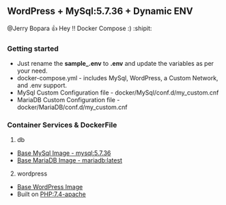 ## WordPress + MySql:5.7.36 + Dynamic ENV

@Jerry Bopara :+1: Hey !! Docker Compose :) :shipit:

<!--lint disable awesome-toc-->
### Getting started

- Just rename the **sample_.env** to **.env** and update the variables as per your need.
- docker-compose.yml - includes MySql, WordPress, a Custom Network, and .env support.
- MySql Custom Configuration file - docker/MySql/conf.d/my_custom.cnf 
- MariaDB Custom Configuration file - docker/MariaDB/conf.d/my_custom.cnf 

### Container Services & DockerFile 
 1. db 
   - [Base MySql Image - mysql:5.7.36](https://hub.docker.com/_/mysql)
   - [Base MariaDB Image - mariadb:latest](https://hub.docker.com/_/mariadb)

 2. wordpress
   - [Base WordPress Image](https://hub.docker.com/_/wordpress)
   - Built on [PHP:7.4-apache](https://hub.docker.com/_/php)